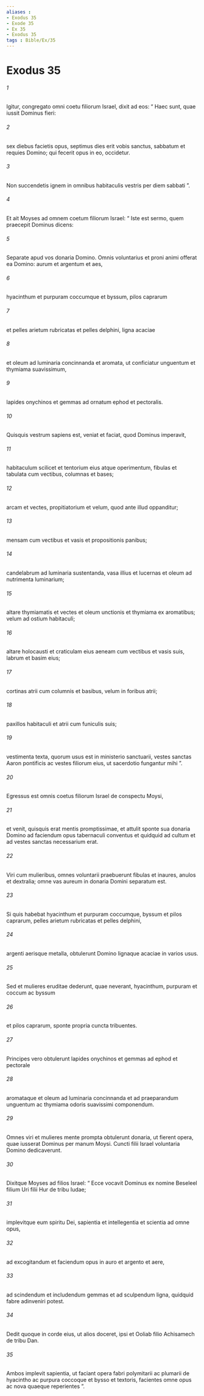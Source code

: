 ```yaml
---
aliases : 
- Exodus 35
- Exode 35
- Ex 35
- Exodus 35
tags : Bible/Ex/35
---
```


# Exodus 35

###### 1
Igitur, congregato omni coetu filiorum Israel, dixit ad eos: “ Haec sunt, quae iussit Dominus fieri: 
###### 2
sex diebus facietis opus, septimus dies erit vobis sanctus, sabbatum et requies Domino; qui fecerit opus in eo, occidetur. 
###### 3
Non succendetis ignem in omnibus habitaculis vestris per diem sabbati ”.
###### 4
Et ait Moyses ad omnem coetum filiorum Israel: “ Iste est sermo, quem praecepit Dominus dicens: 
###### 5
Separate apud vos donaria Domino. Omnis voluntarius et proni animi offerat ea Domino: aurum et argentum et aes, 
###### 6
hyacinthum et purpuram coccumque et byssum, pilos caprarum 
###### 7
et pelles arietum rubricatas et pelles delphini, ligna acaciae 
###### 8
et oleum ad luminaria concinnanda et aromata, ut conficiatur unguentum et thymiama suavissimum, 
###### 9
lapides onychinos et gemmas ad ornatum ephod et pectoralis.
###### 10
Quisquis vestrum sapiens est, veniat et faciat, quod Dominus imperavit, 
###### 11
habitaculum scilicet et tentorium eius atque operimentum, fibulas et tabulata cum vectibus, columnas et bases; 
###### 12
arcam et vectes, propitiatorium et velum, quod ante illud oppanditur; 
###### 13
mensam cum vectibus et vasis et propositionis panibus; 
###### 14
candelabrum ad luminaria sustentanda, vasa illius et lucernas et oleum ad nutrimenta luminarium; 
###### 15
altare thymiamatis et vectes et oleum unctionis et thymiama ex aromatibus; velum ad ostium habitaculi; 
###### 16
altare holocausti et craticulam eius aeneam cum vectibus et vasis suis, labrum et basim eius; 
###### 17
cortinas atrii cum columnis et basibus, velum in foribus atrii; 
###### 18
paxillos habitaculi et atrii cum funiculis suis; 
###### 19
vestimenta texta, quorum usus est in ministerio sanctuarii, vestes sanctas Aaron pontificis ac vestes filiorum eius, ut sacerdotio fungantur mihi ”.
###### 20
Egressus est omnis coetus filiorum Israel de conspectu Moysi, 
###### 21
et venit, quisquis erat mentis promptissimae, et attulit sponte sua donaria Domino ad faciendum opus tabernaculi conventus et quidquid ad cultum et ad vestes sanctas necessarium erat. 
###### 22
Viri cum mulieribus, omnes voluntarii praebuerunt fibulas et inaures, anulos et dextralia; omne vas aureum in donaria Domini separatum est. 
###### 23
Si quis habebat hyacinthum et purpuram coccumque, byssum et pilos caprarum, pelles arietum rubricatas et pelles delphini, 
###### 24
argenti aerisque metalla, obtulerunt Domino lignaque acaciae in varios usus.
###### 25
Sed et mulieres eruditae dederunt, quae neverant, hyacinthum, purpuram et coccum ac byssum 
###### 26
et pilos caprarum, sponte propria cuncta tribuentes. 
###### 27
Principes vero obtulerunt lapides onychinos et gemmas ad ephod et pectorale 
###### 28
aromataque et oleum ad luminaria concinnanda et ad praeparandum unguentum ac thymiama odoris suavissimi componendum. 
###### 29
Omnes viri et mulieres mente prompta obtulerunt donaria, ut fierent opera, quae iusserat Dominus per manum Moysi. Cuncti filii Israel voluntaria Domino dedicaverunt.
###### 30
Dixitque Moyses ad filios Israel: “ Ecce vocavit Dominus ex nomine Beseleel filium Uri filii Hur de tribu Iudae; 
###### 31
implevitque eum spiritu Dei, sapientia et intellegentia et scientia ad omne opus, 
###### 32
ad excogitandum et faciendum opus in auro et argento et aere, 
###### 33
ad scindendum et includendum gemmas et ad sculpendum ligna, quidquid fabre adinveniri potest. 
###### 34
Dedit quoque in corde eius, ut alios doceret, ipsi et Ooliab filio Achisamech de tribu Dan. 
###### 35
Ambos implevit sapientia, ut faciant opera fabri polymitarii ac plumarii de hyacintho ac purpura coccoque et bysso et textoris, facientes omne opus ac nova quaeque reperientes ”.
